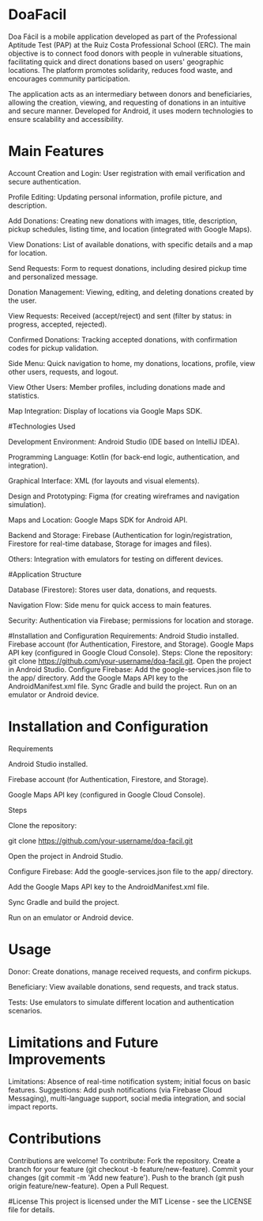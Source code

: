 # DoaFacil
Doa Fácil is a mobile application developed as part of the Professional Aptitude Test (PAP) at the Ruiz Costa Professional School (ERC).
The main objective is to connect food donors with people in vulnerable situations, facilitating quick and direct donations based on users' geographic locations.
The platform promotes solidarity, reduces food waste, and encourages community participation.

The application acts as an intermediary between donors and beneficiaries, allowing the creation, viewing, and requesting of donations in an intuitive and secure manner.
Developed for Android, it uses modern technologies to ensure scalability and accessibility.

# Main Features

Account Creation and Login: User registration with email verification and secure authentication.

Profile Editing: Updating personal information, profile picture, and description.

Add Donations: Creating new donations with images, title, description, pickup schedules, listing time, and location (integrated with Google Maps).

View Donations: List of available donations, with specific details and a map for location.

Send Requests: Form to request donations, including desired pickup time and personalized message.

Donation Management: Viewing, editing, and deleting donations created by the user.

View Requests: Received (accept/reject) and sent (filter by status: in progress, accepted, rejected).

Confirmed Donations: Tracking accepted donations, with confirmation codes for pickup validation.

Side Menu: Quick navigation to home, my donations, locations, profile, view other users, requests, and logout.

View Other Users: Member profiles, including donations made and statistics.

Map Integration: Display of locations via Google Maps SDK.

#Technologies Used

Development Environment: Android Studio (IDE based on IntelliJ IDEA).

Programming Language: Kotlin (for back-end logic, authentication, and integration).

Graphical Interface: XML (for layouts and visual elements).

Design and Prototyping: Figma (for creating wireframes and navigation simulation).

Maps and Location: Google Maps SDK for Android API.

Backend and Storage: Firebase (Authentication for login/registration, Firestore for real-time database, Storage for images and files).

Others: Integration with emulators for testing on different devices.

#Application Structure

Database (Firestore): Stores user data, donations, and requests.

Navigation Flow: Side menu for quick access to main features.

Security: Authentication via Firebase; permissions for location and storage.

#Installation and Configuration
Requirements:
Android Studio installed.
Firebase account (for Authentication, Firestore, and Storage).
Google Maps API key (configured in Google Cloud Console).
Steps:
Clone the repository: git clone https://github.com/your-username/doa-facil.git.
Open the project in Android Studio.
Configure Firebase: Add the google-services.json file to the app/ directory.
Add the Google Maps API key to the AndroidManifest.xml file.
Sync Gradle and build the project.
Run on an emulator or Android device.

# Installation and Configuration
Requirements

Android Studio installed.

Firebase account (for Authentication, Firestore, and Storage).

Google Maps API key (configured in Google Cloud Console).

Steps

Clone the repository:

git clone https://github.com/your-username/doa-facil.git


Open the project in Android Studio.

Configure Firebase: Add the google-services.json file to the app/ directory.

Add the Google Maps API key to the AndroidManifest.xml file.

Sync Gradle and build the project.

Run on an emulator or Android device.


# Usage

Donor: Create donations, manage received requests, and confirm pickups.

Beneficiary: View available donations, send requests, and track status.

Tests: Use emulators to simulate different location and authentication scenarios.

# Limitations and Future Improvements
Limitations: Absence of real-time notification system; initial focus on basic features.
Suggestions: Add push notifications (via Firebase Cloud Messaging), multi-language support, social media integration, and social impact reports.

# Contributions
Contributions are welcome! To contribute:
Fork the repository.
Create a branch for your feature (git checkout -b feature/new-feature).
Commit your changes (git commit -m 'Add new feature').
Push to the branch (git push origin feature/new-feature).
Open a Pull Request.

#License
This project is licensed under the MIT License - see the LICENSE file for details.

